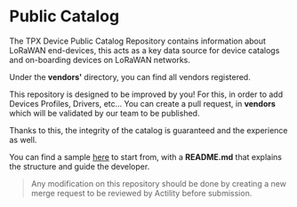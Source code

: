 # Public Catalog

The TPX Device Public Catalog Repository contains information about LoRaWAN end-devices, this acts as a key data source for device catalogs and on-boarding devices on LoRaWAN networks.

Under the **vendors'** directory, you can find all vendors registered.

This repository is designed to be improved by you! For this, in order to add Devices Profiles, Drivers, etc... You can create a pull request, in **vendors** which will be validated by our team to be published.

Thanks to this, the integrity of the catalog is guaranteed and the experience as well.

You can find a sample [here](./template) to start from, with a **README.md** that explains the structure and guide the developer.

>Any modification on this repository should be done by creating a new merge request to be reviewed by Actility before submission.